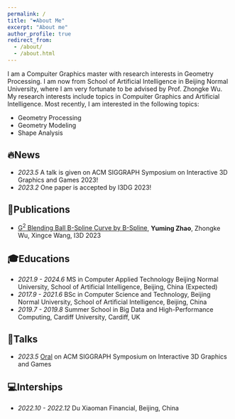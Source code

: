 ```yaml
---
permalink: /
title: "❤️About Me"
excerpt: "About me"
author_profile: true
redirect_from: 
  - /about/
  - /about.html
---
```


I am a Compuiter Graphics master with research interests in Geometry Processing. I am now from School of Artificial Intelligence in Beijing Normal University, where I am very fortunate to be advised by Prof. Zhongke Wu. My research interests include topics in Compuiter Graphics and Artificial Intelligence. Most recently, I am interested in the following topics:
* Geometry Processing
* Geometry Modeling
* Shape Analysis

🔥News
------
* *2023.5* A talk is given on ACM SIGGRAPH Symposium on Interactive 3D Graphics and Games 2023!
* *2023.2* One paper is accepted by I3DG 2023!

📝Publications
------
* [G<sup>2</sup> Blending Ball B-Spline Curve by B-Spline](https://dl.acm.org/doi/10.1145/3585504), **Yuming Zhao**, Zhongke Wu, Xingce Wang, I3D 2023

🎓Educations
------
* *2021.9 - 2024.6*
  MS in Computer Applied Technology
  Beijing Normal University, School of Artificial Intelligence, Beijing, China (Expected)
* *2017.9 - 2021.6* BSc in Computer Science and Technology, Beijing Normal University, School of Artificial Intelligence, Beijing, China
* *2019.7 - 2019.8* Summer School in Big Data and High-Performance Computing, Cardiff University, Cardiff, UK
  
💬Talks
------
* *2023.5* [Oral](https://www.youtube.com/watch?v=m8rggUd7cAQ&t=11s) on ACM SIGGRAPH Symposium on Interactive 3D Graphics and Games

💻Interships
------
* *2022.10 - 2022.12* Du Xiaoman Financial, Beijing, China
